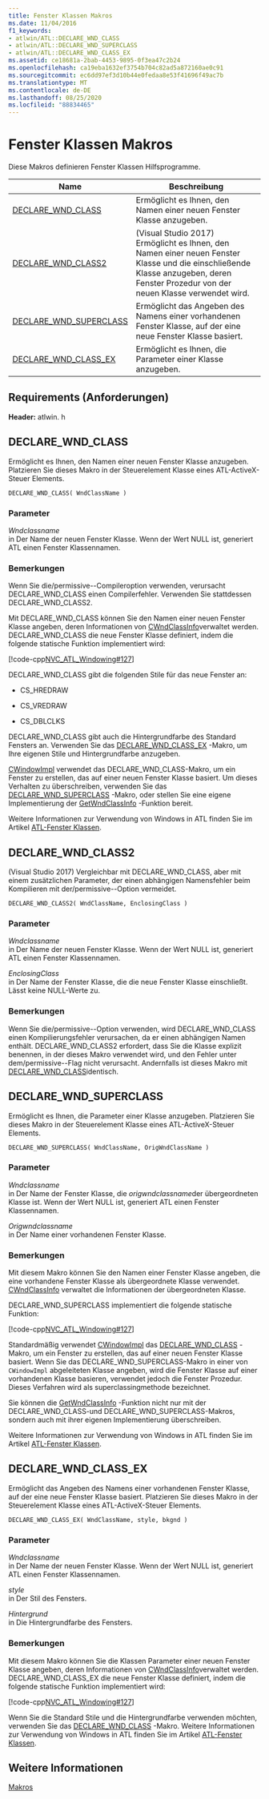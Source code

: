 ```yaml
---
title: Fenster Klassen Makros
ms.date: 11/04/2016
f1_keywords:
- atlwin/ATL::DECLARE_WND_CLASS
- atlwin/ATL::DECLARE_WND_SUPERCLASS
- atlwin/ATL::DECLARE_WND_CLASS_EX
ms.assetid: ce18681a-2bab-4453-9895-0f3ea47c2b24
ms.openlocfilehash: ca19eba1632ef3754b704c82ad5a872160ae0c91
ms.sourcegitcommit: ec6dd97ef3d10b44e0fedaa8e53f41696f49ac7b
ms.translationtype: MT
ms.contentlocale: de-DE
ms.lasthandoff: 08/25/2020
ms.locfileid: "88834465"
---
```

# <a name="window-class-macros"></a>Fenster Klassen Makros

Diese Makros definieren Fenster Klassen Hilfsprogramme.

|Name|Beschreibung|
|-|-|
|[DECLARE_WND_CLASS](#declare_wnd_class)|Ermöglicht es Ihnen, den Namen einer neuen Fenster Klasse anzugeben.|
|[DECLARE_WND_CLASS2](#declare_wnd_class2)|(Visual Studio 2017) Ermöglicht es Ihnen, den Namen einer neuen Fenster Klasse und die einschließende Klasse anzugeben, deren Fenster Prozedur von der neuen Klasse verwendet wird.|
|[DECLARE_WND_SUPERCLASS](#declare_wnd_superclass)|Ermöglicht das Angeben des Namens einer vorhandenen Fenster Klasse, auf der eine neue Fenster Klasse basiert.|
|[DECLARE_WND_CLASS_EX](#declare_wnd_class_ex)|Ermöglicht es Ihnen, die Parameter einer Klasse anzugeben.|

## <a name="requirements"></a>Requirements (Anforderungen)

**Header:** atlwin. h

## <a name="declare_wnd_class"></a><a name="declare_wnd_class"></a> DECLARE_WND_CLASS

Ermöglicht es Ihnen, den Namen einer neuen Fenster Klasse anzugeben. Platzieren Sie dieses Makro in der Steuerelement Klasse eines ATL-ActiveX-Steuer Elements.

```
DECLARE_WND_CLASS( WndClassName )
```

### <a name="parameters"></a>Parameter

*Wndclassname*<br/>
in Der Name der neuen Fenster Klasse. Wenn der Wert NULL ist, generiert ATL einen Fenster Klassennamen.

### <a name="remarks"></a>Bemerkungen

Wenn Sie die/permissive--Compileroption verwenden, verursacht DECLARE_WND_CLASS einen Compilerfehler. Verwenden Sie stattdessen DECLARE_WND_CLASS2.

Mit DECLARE_WND_CLASS können Sie den Namen einer neuen Fenster Klasse angeben, deren Informationen von [CWndClassInfo](cwndclassinfo-class.md)verwaltet werden. DECLARE_WND_CLASS die neue Fenster Klasse definiert, indem die folgende statische Funktion implementiert wird:

[!code-cpp[NVC_ATL_Windowing#127](../../atl/codesnippet/cpp/window-class-macros_1.cpp)]

DECLARE_WND_CLASS gibt die folgenden Stile für das neue Fenster an:

- CS_HREDRAW

- CS_VREDRAW

- CS_DBLCLKS

DECLARE_WND_CLASS gibt auch die Hintergrundfarbe des Standard Fensters an. Verwenden Sie das [DECLARE_WND_CLASS_EX](#declare_wnd_class_ex) -Makro, um Ihre eigenen Stile und Hintergrundfarbe anzugeben.

[CWindowImpl](cwindowimpl-class.md) verwendet das DECLARE_WND_CLASS-Makro, um ein Fenster zu erstellen, das auf einer neuen Fenster Klasse basiert. Um dieses Verhalten zu überschreiben, verwenden Sie das [DECLARE_WND_SUPERCLASS](#declare_wnd_superclass) -Makro, oder stellen Sie eine eigene Implementierung der [GetWndClassInfo](cwindowimpl-class.md#getwndclassinfo) -Funktion bereit.

Weitere Informationen zur Verwendung von Windows in ATL finden Sie im Artikel [ATL-Fenster Klassen](../../atl/atl-window-classes.md).

## <a name="declare_wnd_class2"></a><a name="declare_wnd_class2"></a> DECLARE_WND_CLASS2

(Visual Studio 2017) Vergleichbar mit DECLARE_WND_CLASS, aber mit einem zusätzlichen Parameter, der einen abhängigen Namensfehler beim Kompilieren mit der/permissive--Option vermeidet.

```
DECLARE_WND_CLASS2( WndClassName, EnclosingClass )
```

### <a name="parameters"></a>Parameter

*Wndclassname*<br/>
in Der Name der neuen Fenster Klasse. Wenn der Wert NULL ist, generiert ATL einen Fenster Klassennamen.

*EnclosingClass*<br/>
in Der Name der Fenster Klasse, die die neue Fenster Klasse einschließt. Lässt keine NULL-Werte zu.

### <a name="remarks"></a>Bemerkungen

Wenn Sie die/permissive--Option verwenden, wird DECLARE_WND_CLASS einen Kompilierungsfehler verursachen, da er einen abhängigen Namen enthält. DECLARE_WND_CLASS2 erfordert, dass Sie die Klasse explizit benennen, in der dieses Makro verwendet wird, und den Fehler unter dem/permissive--Flag nicht verursacht.
Andernfalls ist dieses Makro mit [DECLARE_WND_CLASS](#declare_wnd_class)identisch.

## <a name="declare_wnd_superclass"></a><a name="declare_wnd_superclass"></a> DECLARE_WND_SUPERCLASS

Ermöglicht es Ihnen, die Parameter einer Klasse anzugeben. Platzieren Sie dieses Makro in der Steuerelement Klasse eines ATL-ActiveX-Steuer Elements.

```
DECLARE_WND_SUPERCLASS( WndClassName, OrigWndClassName )
```

### <a name="parameters"></a>Parameter

*Wndclassname*<br/>
in Der Name der Fenster Klasse, die *origwndclassname*der übergeordneten Klasse ist. Wenn der Wert NULL ist, generiert ATL einen Fenster Klassennamen.

*Origwndclassname*<br/>
in Der Name einer vorhandenen Fenster Klasse.

### <a name="remarks"></a>Bemerkungen

Mit diesem Makro können Sie den Namen einer Fenster Klasse angeben, die eine vorhandene Fenster Klasse als übergeordnete Klasse verwendet. [CWndClassInfo](cwndclassinfo-class.md) verwaltet die Informationen der übergeordneten Klasse.

DECLARE_WND_SUPERCLASS implementiert die folgende statische Funktion:

[!code-cpp[NVC_ATL_Windowing#127](../../atl/codesnippet/cpp/window-class-macros_1.cpp)]

Standardmäßig verwendet [CWindowImpl](cwindowimpl-class.md) das [DECLARE_WND_CLASS](#declare_wnd_class) -Makro, um ein Fenster zu erstellen, das auf einer neuen Fenster Klasse basiert. Wenn Sie das DECLARE_WND_SUPERCLASS-Makro in einer von `CWindowImpl` abgeleiteten Klasse angeben, wird die Fenster Klasse auf einer vorhandenen Klasse basieren, verwendet jedoch die Fenster Prozedur. Dieses Verfahren wird als superclassingmethode bezeichnet.

Sie können die [GetWndClassInfo](cwindowimpl-class.md#getwndclassinfo) -Funktion nicht nur mit der DECLARE_WND_CLASS-und DECLARE_WND_SUPERCLASS-Makros, sondern auch mit ihrer eigenen Implementierung überschreiben.

Weitere Informationen zur Verwendung von Windows in ATL finden Sie im Artikel [ATL-Fenster Klassen](../../atl/atl-window-classes.md).

## <a name="declare_wnd_class_ex"></a><a name="declare_wnd_class_ex"></a> DECLARE_WND_CLASS_EX

Ermöglicht das Angeben des Namens einer vorhandenen Fenster Klasse, auf der eine neue Fenster Klasse basiert. Platzieren Sie dieses Makro in der Steuerelement Klasse eines ATL-ActiveX-Steuer Elements.

```
DECLARE_WND_CLASS_EX( WndClassName, style, bkgnd )
```

### <a name="parameters"></a>Parameter

*Wndclassname*<br/>
in Der Name der neuen Fenster Klasse. Wenn der Wert NULL ist, generiert ATL einen Fenster Klassennamen.

*style*<br/>
in Der Stil des Fensters.

*Hintergrund*<br/>
in Die Hintergrundfarbe des Fensters.

### <a name="remarks"></a>Bemerkungen

Mit diesem Makro können Sie die Klassen Parameter einer neuen Fenster Klasse angeben, deren Informationen von [CWndClassInfo](cwndclassinfo-class.md)verwaltet werden. DECLARE_WND_CLASS_EX die neue Fenster Klasse definiert, indem die folgende statische Funktion implementiert wird:

[!code-cpp[NVC_ATL_Windowing#127](../../atl/codesnippet/cpp/window-class-macros_1.cpp)]

Wenn Sie die Standard Stile und die Hintergrundfarbe verwenden möchten, verwenden Sie das [DECLARE_WND_CLASS](#declare_wnd_class) -Makro. Weitere Informationen zur Verwendung von Windows in ATL finden Sie im Artikel [ATL-Fenster Klassen](../../atl/atl-window-classes.md).

## <a name="see-also"></a>Weitere Informationen

[Makros](atl-macros.md)
